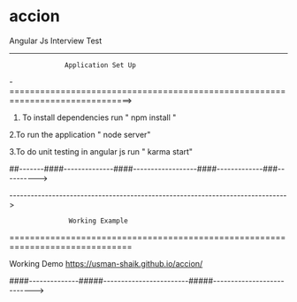 # accion
Angular Js Interview Test

-------------------------------------------------------------------------------
                  Application Set Up
-==============================================================================>


1. To install dependencies run  " npm install "

2.To run the application " node server"

3.To do unit testing in angular js run " karma start"

##-------####--------------####------------------####-------------###---------->


------------------------------------------------------------------------------>

                   Working Example
==============================================================================

Working Demo  https://usman-shaik.github.io/accion/

####--------------#####------------------------#####--------------------------->

